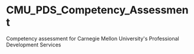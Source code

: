 # CMU_PDS_Competency_Assessment
Competency assessment for Carnegie Mellon University's Professional Development Services
